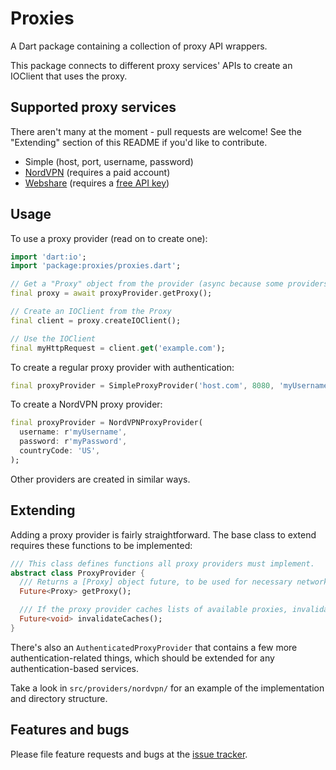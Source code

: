# Proxies
A Dart package containing a collection of proxy API wrappers.

This package connects to different proxy services' APIs to create an IOClient
that uses the proxy.

## Supported proxy services
There aren't many at the moment - pull requests are welcome!
See the "Extending" section of this README if you'd like to contribute.
- Simple (host, port, username, password)
- [NordVPN](https://nordvpn.com) (requires a paid account)
- [Webshare](https://webshare.io) (requires a [free API key](https://proxy.webshare.io/userapi/keys))

## Usage

To use a proxy provider (read on to create one):
```dart
import 'dart:io';
import 'package:proxies/proxies.dart';

// Get a "Proxy" object from the provider (async because some providers fetch data from a server).
final proxy = await proxyProvider.getProxy();

// Create an IOClient from the Proxy
final client = proxy.createIOClient();

// Use the IOClient
final myHttpRequest = client.get('example.com');
```

To create a regular proxy provider with authentication:

```dart
final proxyProvider = SimpleProxyProvider('host.com', 8080, 'myUsername', 'myPassword');
```

To create a NordVPN proxy provider:
```dart
final proxyProvider = NordVPNProxyProvider(
  username: r'myUsername',
  password: r'myPassword',
  countryCode: 'US',
);
```

Other providers are created in similar ways.

## Extending
Adding a proxy provider is fairly straightforward. The base class to extend
requires these functions to be implemented:

```dart
/// This class defines functions all proxy providers must implement.
abstract class ProxyProvider {
  /// Returns a [Proxy] object future, to be used for necessary network operations.
  Future<Proxy> getProxy();

  /// If the proxy provider caches lists of available proxies, invalidate those caches.
  Future<void> invalidateCaches();
}
```

There's also an `AuthenticatedProxyProvider` that contains a few more
authentication-related things, which should be extended for any authentication-based services.

Take a look in `src/providers/nordvpn/` for an example of the implementation and
directory structure.

## Features and bugs

Please file feature requests and bugs at the [issue tracker][tracker].

[tracker]: https://github.com/hacker1024/proxies/issues
